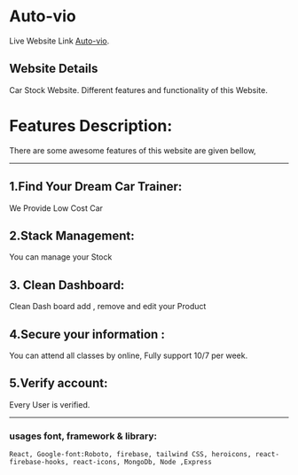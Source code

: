 
# Auto-vio

Live Website Link [Auto-vio](https://auto-vio.web.app/).

## Website Details

Car Stock Website. Different features and functionality of this Website.



# Features Description: 
There are some awesome features of this website are given bellow,

---


## 1.Find Your Dream Car Trainer: 

 We Provide Low Cost Car 


## 2.Stack Management: 

You can manage your Stock 


## 3. Clean Dashboard: 

Clean Dash board add , remove and edit your Product



## 4.Secure your information : 

 You can attend all classes by online, Fully support 10/7 per week.


## 5.Verify account: 

 Every User is verified.


---


### usages font, framework & library:
```
React, Google-font:Roboto, firebase, tailwind CSS, heroicons, react-firebase-hooks, react-icons, MongoDb, Node ,Express
```
